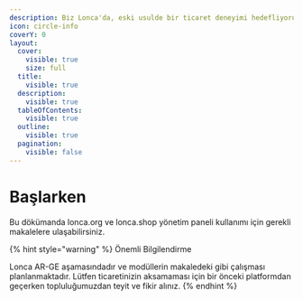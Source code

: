 ```yaml
---
description: Biz Lonca'da, eski usulde bir ticaret deneyimi hedefliyoruz.
icon: circle-info
coverY: 0
layout:
  cover:
    visible: true
    size: full
  title:
    visible: true
  description:
    visible: true
  tableOfContents:
    visible: true
  outline:
    visible: true
  pagination:
    visible: false
---
```


# Başlarken

Bu dökümanda lonca.org ve lonca.shop yönetim paneli kullanımı için gerekli makalelere ulaşabilirsiniz.



{% hint style="warning" %}
Önemli Bilgilendirme

Lonca AR-GE aşamasındadır ve modüllerin makaledeki gibi çalışması planlanmaktadır. Lütfen ticaretinizin aksamaması için bir önceki platformdan geçerken topluluğumuzdan teyit ve fikir alınız.
{% endhint %}
